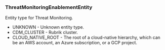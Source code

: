 ### ThreatMonitoringEnablementEntity
Entity type for Threat Monitoring.

- UNKNOWN - Unknown entity type.
- CDM_CLUSTER - Rubrik cluster.
- CLOUD_NATIVE_ROOT - The root of a cloud-native hierarchy, which can be an AWS account,
 an Azure subscription, or a GCP project.
